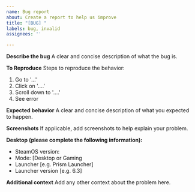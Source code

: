 ```yaml
---
name: Bug report
about: Create a report to help us improve
title: "[BUG] "
labels: bug, invalid
assignees: ''

---
```


**Describe the bug**
A clear and concise description of what the bug is.

**To Reproduce**
Steps to reproduce the behavior:
1. Go to '...'
2. Click on '....'
3. Scroll down to '....'
4. See error

**Expected behavior**
A clear and concise description of what you expected to happen.

**Screenshots**
If applicable, add screenshots to help explain your problem.

**Desktop (please complete the following information):**
 - SteamOS version: 
 - Mode: [Desktop or Gaming
 - Launcher [e.g. Prism Launcher]
 - Launcher version [e.g. 6.3]

**Additional context**
Add any other context about the problem here.
